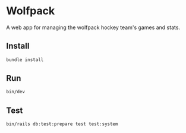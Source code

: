 # Wolfpack

A web app for managing the wolfpack hockey team's games and stats.

## Install

```sh
bundle install
```

## Run

```sh
bin/dev
```

## Test

```sh
bin/rails db:test:prepare test test:system
```
